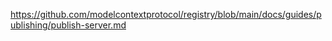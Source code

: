 https://github.com/modelcontextprotocol/registry/blob/main/docs/guides/publishing/publish-server.md

